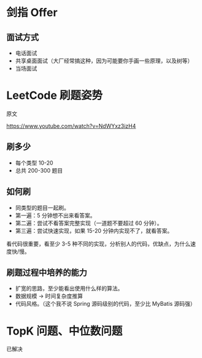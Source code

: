 # 剑指 Offer

## 面试方式

- 电话面试
- 共享桌面面试（大厂经常搞这种，因为可能要你手画一些原理，以及树等）
- 当场面试

# LeetCode 刷题姿势

原文

https://www.youtube.com/watch?v=NdWYxz3izH4

## 刷多少

- 每个类型 10-20
- 总共 200-300 题目

## 如何刷

- 同类型的题目一起刷。
- 第一遍：5 分钟想不出来看答案。
- 第二遍：尝试不看答案完整实现（一道题不要超过 60 分钟）。
- 第三遍：尝试快速实现，如果 15-20 分钟内实现不了，就看答案。

看代码很重要，看至少 3-5 种不同的实现，分析别人的代码，优缺点，为什么速度快/慢。

## 刷题过程中培养的能力

- 扩宽的思路，至少能看出使用什么样的算法。
- 数据规模 -> 时间复杂度推算
- 代码风格。（这个我不说 Spring 源码级别的代码，至少比 MyBatis 源码强）

# TopK 问题、中位数问题

已解决